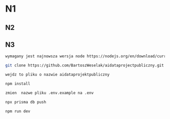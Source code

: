 # N1

## N2

## N3

```bash
wymagany jest najnowsza wersja node https://nodejs.org/en/download/current
```

```bash
git clone https://github.com/BartoszWeselak/aidataprojectpubliczny.git
```

```bash
wejdz to pliku o nazwie aidataprojektpubliczny
```

```bash
npm install
```

```bash
zmien  nazwe pliku .env.example na .env
```

```bash
npx prisma db push
```

```bash
npm run dev
```
